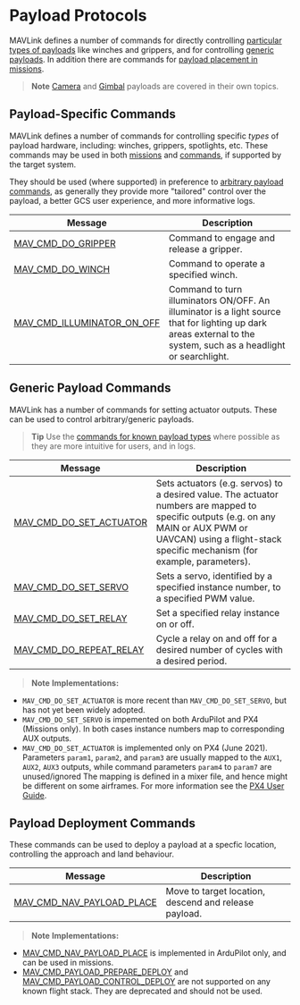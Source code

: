 # Payload Protocols

MAVLink defines a number of commands for directly controlling [particular types of payloads](#payload-specific-commands) like winches and grippers, and for controlling [generic payloads](#generic-payload-commands).
In addition there are commands for [payload placement in missions](#payload-deployment-commands).

> **Note** [Camera](camera.md) and [Gimbal](gimbal_v2.md) payloads are covered in their own topics.

## Payload-Specific Commands

MAVLink defines a number of commands for controlling specific _types_ of payload hardware, including: winches, grippers, spotlights, etc.
These commands may be used in both [missions](../services/mission.md) and [commands](services/command.md), if supported by the target system.

They should be used (where supported) in preference to [arbitrary payload commands](#arbitraryunknown-payload-commands), as generally they provide more "tailored" control over the payload, a better GCS user experience, and more informative logs.

Message | Description
-- | --
<a id="MAV_CMD_DO_GRIPPER"></a>[MAV_CMD_DO_GRIPPER](../messages/common.md#MAV_CMD_DO_GRIPPER) | Command to engage and release a gripper.
<a id="MAV_CMD_DO_WINCH"></a>[MAV_CMD_DO_WINCH](../messages/common.md#MAV_CMD_DO_WINCH) | Command to operate a specified winch.
<a id="MAV_CMD_ILLUMINATOR_ON_OFF"></a>[MAV_CMD_ILLUMINATOR_ON_OFF](../messages/common.md#MAV_CMD_ILLUMINATOR_ON_OFF) | Command to turn illuminators ON/OFF. An illuminator is a light source that for lighting up dark areas external to the system, such as a headlight or searchlight.


## Generic Payload Commands

MAVLink has a number of commands for setting actuator outputs.
These can be used to control arbitrary/generic payloads.

> **Tip** Use the [commands for known payload types](#payload-specific-commands) where possible as they are more intuitive for users, and in logs.


Message | Description
-- | --
<a id="MAV_CMD_DO_SET_ACTUATOR"></a>[MAV_CMD_DO_SET_ACTUATOR](../messages/common.md#MAV_CMD_DO_SET_ACTUATOR) | Sets actuators (e.g. servos) to a desired value. The actuator numbers are mapped to specific outputs (e.g. on any MAIN or AUX PWM or UAVCAN) using a flight-stack specific mechanism (for example, parameters).
<a id="MAV_CMD_DO_SET_SERVO"></a>[MAV_CMD_DO_SET_SERVO](../messages/common.md#MAV_CMD_DO_SET_SERVO) | Sets a servo, identified by a specified instance number, to a specified PWM value.
<a id="MAV_CMD_DO_SET_RELAY"></a>[MAV_CMD_DO_SET_RELAY](../messages/common.md#MAV_CMD_DO_SET_RELAY) | Set a specified relay instance on or off.
<a id="MAV_CMD_DO_REPEAT_RELAY"></a>[MAV_CMD_DO_REPEAT_RELAY](../messages/common.md#MAV_CMD_DO_REPEAT_RELAY) | Cycle a relay on and off for a desired number of cycles with a desired period.


> **Note** **Implementations:**
  - `MAV_CMD_DO_SET_ACTUATOR` is more recent than `MAV_CMD_DO_SET_SERVO`, but has not yet been widely adopted.
  - `MAV_CMD_DO_SET_SERVO` is impemented on both ArduPilot and PX4 (Missions only).
    In both cases instance numbers map to corresponding AUX outputs.
  - `MAV_CMD_DO_SET_ACTUATOR` is implemented only on PX4 (June 2021).
    Parameters `param1`, `param2`, and `param3` are usually mapped to the `AUX1`, `AUX2`, `AUX3` outputs, while command parameters `param4` to `param7` are unused/ignored
    The mapping is defined in a mixer file, and hence might be different on some airframes.
    For more information see the [PX4 User Guide](https://docs.px4.io/master/en/payloads/#mission-triggering).

## Payload Deployment Commands

These commands can be used to deploy a payload at a specfic location, controlling the approach and land behaviour.

Message | Description
-- | --
<a id="MAV_CMD_NAV_PAYLOAD_PLACE"></a>[MAV_CMD_NAV_PAYLOAD_PLACE](../messages/common.md#MAV_CMD_NAV_PAYLOAD_PLACE) | Move to target location, descend and release payload.


> **Note** **Implementations:**
  - [MAV_CMD_NAV_PAYLOAD_PLACE](#MAV_CMD_NAV_PAYLOAD_PLACE) is implemented in ArduPilot only, and can be used in missions.
  - [MAV_CMD_PAYLOAD_PREPARE_DEPLOY](../messages/common.md#MAV_CMD_PAYLOAD_PREPARE_DEPLOY) and [MAV_CMD_PAYLOAD_CONTROL_DEPLOY](../messages/common.md#MAV_CMD_PAYLOAD_PREPARE_DEPLOY) are not supported on any known flight stack.
    They are deprecated and should not be used.

